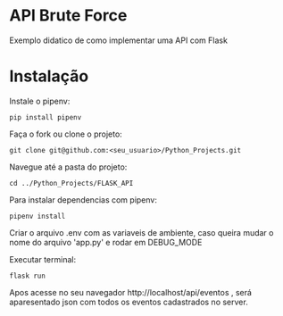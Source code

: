 # API Brute Force

Exemplo didatico de como implementar uma API com Flask

# Instalação

Instale o pipenv:

```
pip install pipenv
```

Faça o fork ou clone o projeto:
```
git clone git@github.com:<seu_usuario>/Python_Projects.git
```

Navegue até a pasta do projeto:
```
cd ../Python_Projects/FLASK_API
```

Para instalar dependencias com pipenv:
```
pipenv install
```
Criar o arquivo .env com as variaveis de ambiente, caso queira mudar o nome do arquivo 'app.py' e rodar em DEBUG_MODE

Executar terminal:
```
flask run
```
Apos acesse no seu navegador http://localhost/api/eventos , será aparesentado json com todos os eventos cadastrados no server. 

